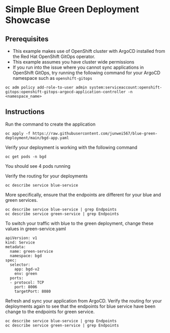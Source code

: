 # Simple Blue Green Deployment Showcase
## Prerequisites
- This example makes use of OpenShift cluster with ArgoCD installed from the Red Hat OpenShift GitOps operator.
- This example assumes you have cluster wide permissions
- If you run into the issue where you cannot sync applications in OpenShift GitOps, try running the following command for your ArgoCD namespace such as `openshift-gitops`
``` 
oc adm policy add-role-to-user admin system:serviceaccount:openshift-gitops:openshift-gitops-argocd-application-controller -n <namespace_name> 
```

## Instructions
Run the command to create the application
``` 
oc apply -f https://raw.githubusercontent.com/junwei567/blue-green-deployment/main/bgd-app.yaml
```

Verify your deployment is working with the following command
``` 
oc get pods -n bgd
```
You should see 4 pods running

Verify the routing for your deployments
``` 
oc describe service blue-service
```
More specifically, ensure that the endpoints are different for your blue and green services.
``` 
oc describe service blue-service | grep Endpoints
oc describe service green-service | grep Endpoints
```

To switch your traffic with blue to the green deployment, change these values in green-service.yaml
``` 
apiVersion: v1
kind: Service
metadata:
  name: green-service
  namespace: bgd
spec:
  selector:
    app: bgd-v2
    env: green
  ports:
  - protocol: TCP
    port: 8006
    targetPort: 8080
```

Refresh and sync your application from ArgoCD.
Verify the routing for your deployments again to see that the endpoints for blue service have been change to the endpoints for green service. 
``` 
oc describe service blue-service | grep Endpoints
oc describe service green-service | grep Endpoints
```
